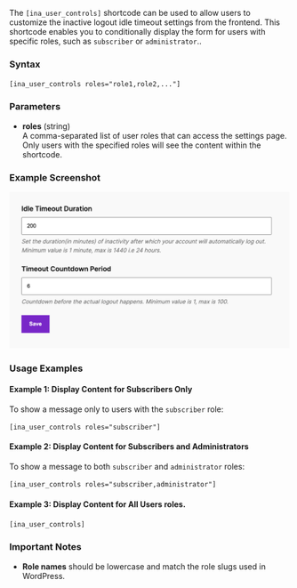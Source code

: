 The `[ina_user_controls]` shortcode can be used to allow users to customize the inactive logout idle timeout settings from the frontend. This shortcode enables you to conditionally display the form for users with specific roles, such as `subscriber` or `administrator`..

### Syntax

`[ina_user_controls roles="role1,role2,..."]`

### Parameters

- **roles** (string)  
  A comma-separated list of user roles that can access the settings page. Only users with the specified roles will see the content within the shortcode.

### Example Screenshot

![User Control Settings](../img/user_control.png)

### Usage Examples

#### Example 1: Display Content for Subscribers Only

To show a message only to users with the `subscriber` role:

`[ina_user_controls roles="subscriber"]`

#### Example 2: Display Content for Subscribers and Administrators

To show a message to both `subscriber` and `administrator` roles:

`[ina_user_controls roles="subscriber,administrator"]`

#### Example 3: Display Content for All Users roles.

`[ina_user_controls]`

### Important Notes

- **Role names** should be lowercase and match the role slugs used in WordPress.

